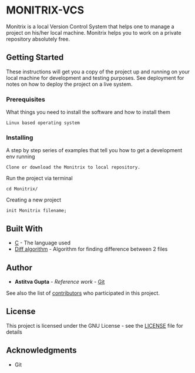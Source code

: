 # MONITRIX-VCS
Monitrix is a local Version Control System that helps one to manage a project on his/her local machine. Monitrix helps you to work on a private repository absolutely free.

## Getting Started

These instructions will get you a copy of the project up and running on your local machine for development and testing purposes. See deployment for notes on how to deploy the project on a live system.

### Prerequisites

What things you need to install the software and how to install them

```
Linux based operating system
```
### Installing

A step by step series of examples that tell you how to get a development env running

```
Clone or download the Monitrix to local repository.
```

Run the project via terminal

```
cd Monitrix/
```

Creating a new project

```
init Monitrix filename;
```

## Built With

* [C](https://en.cppreference.com/w/c/language) - The language used
* [Diff algorithm](https://en.wikipedia.org/wiki/Diff) - Algorithm for finding difference between 2 files

## Author

* **Astitva Gupta** - *Reference work* - [Git](https://github.com/git/git)

See also the list of [contributors](https://github.com/aryabharat/Monitrix-VCS/graphs/contributors) who participated in this project.

## License

This project is licensed under the GNU License - see the [LICENSE](https://github.com/aryabharat/Monitrix-VCS/blob/master/LICENSE) file for details

## Acknowledgments

* Git
